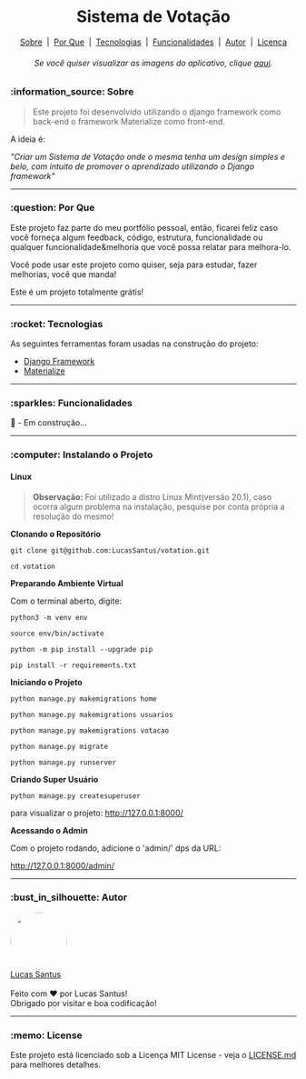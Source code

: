 <h1 align="center">Sistema de Votação</h1>

<p align="center">
 <a href="#sobre">Sobre</a> &nbsp;|&nbsp;
 <a href="#porque">Por Que</a> &nbsp;|&nbsp;
 <a href="#tecnologias">Tecnologias</a> &nbsp;|&nbsp;
 <a href="#funcionalidades">Funcionalidades</a> &nbsp;|&nbsp;
 <a href="#autor">Autor</a> &nbsp;|&nbsp;
 <a href="#license">Licença</a>
</p>

<h6 align="center"> 
	Se você quiser visualizar as imagens do aplicativo, clique <a href="#autor">aqui</a>.
</h6>

<h3 id="sobre">:information_source: Sobre</h3>

> Este projeto foi desenvolvido utilizando o django framework como back-end o framework Materialize como front-end. 

A ideia é:

_"Criar um Sistema de Votação onde o mesma tenha um design simples e belo, com intuito de promover o aprendizado utilizando o Django framework"_

--------------------------------------------------------------------------------------

<h3 id="porque">:question: Por Que</h3>

Este projeto faz parte do meu portfólio pessoal, então, ficarei feliz caso você forneça algum feedback, código, estrutura, funcionalidade ou qualquer funcionalidade&melhoria que você possa relatar para melhora-lo.

Você pode usar este projeto como quiser, seja para estudar, fazer melhorias, você que manda!

Este é um projeto totalmente grátis!

--------------------------------------------------------------------------------------

<h3 id="tecnologias">:rocket: Tecnologias</h3>

As seguintes ferramentas foram usadas na construção do projeto:

- [Django Framework](https://www.djangoproject.com/)
- [Materialize](https://materializecss.com/)

--------------------------------------------------------------------------------------

<h3 id="funcionalidades">:sparkles: Funcionalidades</h3>

:construction: - Em construção...

--------------------------------------------------------------------------------------

<h3 id="instalando">:computer: Instalando o Projeto</h3>

#### Linux

> **Observação:** Foi utilizado a distro Linux Mint(versão 20.1), caso ocorra algum problema na instalação, pesquise por conta própria a resolução do mesmo!

**Clonando o Repositório**

```
git clone git@github.com:LucasSantus/votation.git

cd votation
```

**Preparando Ambiente Virtual**

Com o terminal aberto, digite:

```
python3 -m venv env

source env/bin/activate

python -m pip install --upgrade pip

pip install -r requirements.txt
```

**Iniciando o Projeto**

```
python manage.py makemigrations home

python manage.py makemigrations usuarios

python manage.py makemigrations votacao

python manage.py migrate

python manage.py runserver
```

**Criando Super Usuário**

```
python manage.py createsuperuser
```

para visualizar o projeto: http://127.0.0.1:8000/


**Acessando o Admin**

Com o projeto rodando, adicione o 'admin/' dps da URL:

http://127.0.0.1:8000/admin/

--------------------------------------------------------------------------------------

<h3 id="autor">:bust_in_silhouette: Autor</h3>

<div align="left"> 
	<a href="https://github.com/LucasSantus">
		<img style="border-radius: 50%;" src="https://github.com/LucasSantus.png" width="100px;" alt=""/>
		<br />
		Lucas Santus
	</a>
</div>
<br />
Feito com ❤️ por Lucas Santus!<br />
Obrigado por visitar e boa codificação!<br />

--------------------------------------------------------------------------------------

<h3 id="license">:memo: License</h3>

Este projeto está licenciado sob a Licença MIT License - veja o [LICENSE.md](https://github.com/LucasSantus/sistema-votacao/blob/master/LICENSE) para melhores detalhes.
